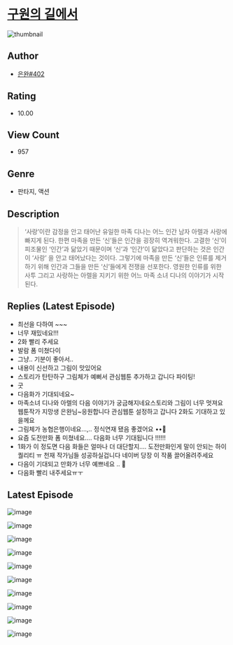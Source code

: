 # [구원의 길에서](https://comic.naver.com/challenge/list?titleId=809925)
![thumbnail](https://image-comic.pstatic.net/user_contents_data/challenge_comic/2023/05/24/364932/upload_7378129181183533410_480x623.jpeg)

## Author
- [은완#402](https://comic.naver.com/artistTitle?id=364932)

## Rating
- 10.00

## View Count
- 957

## Genre
- 판타지, 액션

## Description
> ‘사랑’이란 감정을 안고 태어난 유일한 마족 디나는 어느 인간 남자 아렐과 사랑에 빠지게 된다. 한편 마족을 만든 ‘신’들은 인간을 굉장히 역겨워한다. 고결한 ‘신’이 피조물인 ‘인간’과 닮았기 때문이며 ‘신’과 ‘인간’이 닮았다고 판단하는 것은 인간이 ‘사랑’ 을 안고 태어났다는 것이다. 그렇기에 마족을 만든 ‘신’들은 인류를 제거하기 위해 인간과 그들을 만든 ‘신’들에게 전쟁을 선포한다. 영원한 인류를 위한 사투 그리고 사랑하는 아렐을 지키기 위한 어느 마족 소녀 디나의 이야기가 시작된다.

## Replies (Latest Episode)
- 최선을 다하여 ~~~
- 너무 재밌네요!!!
- 2화 빨리 주세요
- 발람 폼 미쳤다이
- 그냥.. 기분이 좋아서..
- 내용이 신선하고 그림이 맛있어요
- 스토리가 탄탄하구 그림체가 예뻐서 관심웹툰 추가하고 갑니다 파이팅!
- 굿
- 다음화가 기대되네요~
- 마족소녀 디나와 아렐의 다음 이야기가 궁금해지네요스토리와 그림이 너무 멋져요 웹툰작가 지망생 은완님~응원합니다 관심웹툰 설정하고 갑니다 2화도 기대하고 있을께요
- 그림체가 농협은행이네요...,.. 정식연재 됐음 좋겠어요 ••🤍
- 요즘 도전만화 폼 미쳤네요…. 다음화 너무 기대됩니다 !!!!!!
- 1화가 이 정도면 다음 화들은 얼마나 더 대단할지.... 도전만화인게 말이 안되는 하이퀄리티 ㅠ 천재 작가님들 성공하실겁니다 네이버 당장 이 작품 끌어올려주세요
- 다음이 기대되고 만화가 너무 예쁘네요 .. 🤩
- 다음화 빨리 내주세요ㅠㅜ

## Latest Episode
![image](https://image-comic.pstatic.net/user_contents_data/challenge_comic/2023/05/24/364932/upload_3472892556149602660.jpeg)

![image](https://image-comic.pstatic.net/user_contents_data/challenge_comic/2023/05/24/364932/upload_3559313994082956646.jpeg)

![image](https://image-comic.pstatic.net/user_contents_data/challenge_comic/2023/05/23/364932/upload_4122312520091711076.jpeg)

![image](https://image-comic.pstatic.net/user_contents_data/challenge_comic/2023/05/23/364932/upload_7221865270086283365.jpeg)

![image](https://image-comic.pstatic.net/user_contents_data/challenge_comic/2023/05/23/364932/upload_7377287836499862884.jpeg)

![image](https://image-comic.pstatic.net/user_contents_data/challenge_comic/2023/05/23/364932/upload_4063761111355372082.jpeg)

![image](https://image-comic.pstatic.net/user_contents_data/challenge_comic/2023/05/23/364932/upload_7089902988360507704.jpeg)

![image](https://image-comic.pstatic.net/user_contents_data/challenge_comic/2023/05/23/364932/upload_3617625686973559604.jpeg)

![image](https://image-comic.pstatic.net/user_contents_data/challenge_comic/2023/05/23/364932/upload_3630242359544472377.jpeg)

![image](https://image-comic.pstatic.net/user_contents_data/challenge_comic/2023/05/23/364932/upload_3846697922405086004.jpeg)
